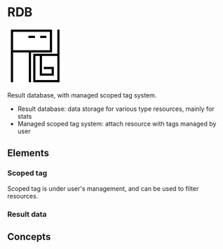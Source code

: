 # RDB

![RDB Logo](./doc/logo.png)

Result database, with managed scoped tag system.

- Result database: data storage for various type resources, mainly for stats
- Managed scoped tag system: attach resource with tags managed by user

## Elements

### Scoped tag

Scoped tag is under user's management, and can be used to filter resources.

### Result data

## Concepts
